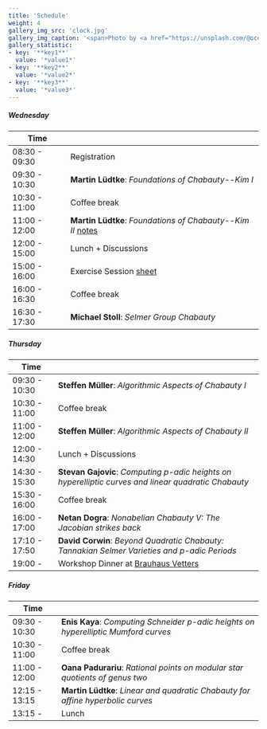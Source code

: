```yaml
---
title: 'Schedule'
weight: 4
gallery_img_src: 'clock.jpg'
gallery_img_caption: '<span>Photo by <a href="https://unsplash.com/@oceanng?utm_source=unsplash&amp;utm_medium=referral&amp;utm_content=creditCopyText">Ocean Ng</a> on <a href="https://unsplash.com/s/photos/clock?utm_source=unsplash&amp;utm_medium=referral&amp;utm_content=creditCopyText">Unsplash</a></span>'
gallery_statistic:
- key: '**key1**'
  value: '*value1*'
- key: '**key2**'
  value: '*value2*'
- key: '**key3**'
  value: '*value3*'
---
```


##### Wednesday

| Time           |                                                                                                                                 | 
| -------------- | --------------------------------------------------------------------------------------------------------------------------------|  
| 08:30 - 09:30  | Registration                                                                                                                    |
| 09:30 - 10:30  | **Martin Lüdtke**: *Foundations of Chabauty--Kim I*                                                                             | 
| 10:30 - 11:00  | Coffee break                                                                                                                    |
| 11:00 - 12:00  | **Martin Lüdtke**: *Foundations of Chabauty--Kim II*       [notes](https://raw.githubusercontent.com/tholzschuh/uni-files/master/workshops/chabauty-kim-24/foundations_of_CK.pdf) | 
| 12:00 - 15:00  | Lunch + Discussions                                                                                                             | 
| 15:00 - 16:00  | Exercise Session [sheet](https://raw.githubusercontent.com/tholzschuh/uni-files/master/workshops/chabauty-kim-24/exercises.pdf) | 
| 16:00 - 16:30  | Coffee break                                                                                                                    |
| 16:30 - 17:30  | **Michael Stoll**: *Selmer Group Chabauty*                                                                                      | 

##### Thursday

| Time                |                                                                                                      | 
| ------------------- | ---------------------------------------------------------------------------------------------------- |  
| 09:30 - 10:30       | **Steffen Müller**: *Algorithmic Aspects of Chabauty I*                                              | 
| 10:30 - 11:00       | Coffee break                                                                                         |
| 11:00 - 12:00       | **Steffen Müller**: *Algorithmic Aspects of Chabauty II*                                             | 
| 12:00 - 14:30       | Lunch + Discussions                                                                                  | 
| 14:30 - 15:30       | **Stevan Gajovic**: *Computing p-adic heights on hyperelliptic curves and linear quadratic Chabauty* | 
| 15:30 - 16:00       | Coffee break                                                                                         |
| 16:00 - 17:00       | **Netan Dogra**: *Nonabelian Chabauty V: The Jacobian strikes back*                                  | 
| 17:10 - 17:50       | **David Corwin**: *Beyond Quadratic Chabauty: Tannakian Selmer Varieties and $p$-adic Periods*                                                                              |
| 19:00 -             | Workshop Dinner at [Brauhaus Vetters](https://www.brauhaus-vetter.de/en)                             |

##### Friday

| Time           |                                                                                       | 
| -------------- | --------------------------------------------------------------------------------------|  
| 09:30 - 10:30  | **Enis Kaya**: *Computing Schneider $p$-adic heights on hyperelliptic Mumford curves* | 
| 10:30 - 11:00  | Coffee break                                                                          |
| 11:00 - 12:00  | **Oana Padurariu**: *Rational points on modular star quotients of genus two*          |
| 12:15 - 13:15  | **Martin Lüdtke**: *Linear and quadratic Chabauty for affine hyperbolic curves*       | 
| 13:15 -        | Lunch                                                                                 | 